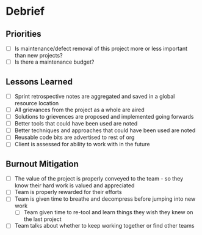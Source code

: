 # Debrief

## Priorities

* [ ] Is maintenance/defect removal of this project more or less important than new projects?
* [ ] Is there a maintenance budget?

## Lessons Learned

* [ ] Sprint retrospective notes are aggregated and saved in a global resource location
* [ ] All grievances from the project as a whole are aired
* [ ] Solutions to grievences are proposed and implemented going forwards
* [ ] Better tools that could have been used are noted
* [ ] Better techniques and approaches that could have been used are noted
* [ ] Reusable code bits are advertised to rest of org
* [ ] Client is assessed for ability to work with in the future

## Burnout Mitigation

* [ ] The value of the project is properly conveyed to the team - so they know their hard work is valued and appreciated
* [ ] Team is properly rewarded for their efforts
* [ ] Team is given time to breathe and decompress before jumping into new work
  * [ ] Team given time to re-tool and learn things they wish they knew on the last project
* [ ] Team talks about whether to keep working together or find other teams
